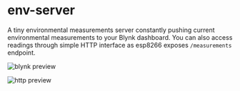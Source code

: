 # env-server
A tiny environmental measurements server constantly pushing current environmental measurements to your Blynk dashboard.
You can also access readings through simple HTTP interface as esp8266 exposes `/measurements` endpoint.

![blynk preview](https://imgur.com/CDxWU6B.jpg)

![http preview](https://imgur.com/9f28vwZ.jpg)

